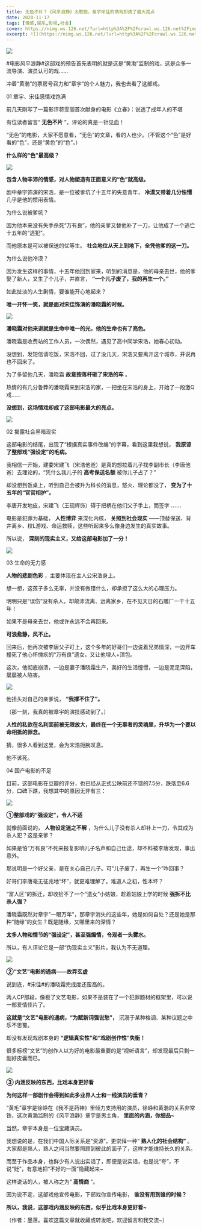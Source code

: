 ```yaml
---
title: 无色不片？《风平浪静》太敢拍，章宇宋佳的情戏却成了最大亮点
date: 2020-11-17
tags: [情感,娱乐,影视,社会]
cover: https://nimg.ws.126.net/?url=http%3A%2F%2Fcrawl.ws.126.net%2Fimg%2Fb8aaafdc263c6c3457a43a338e6ccbf5.jpg&thumbnail=650x2147483647&quality=80&type=jpg
excerpt: ![](https://nimg.ws.126.net/?url=http%3A%2F%2Fcrawl.ws.126.net%2Fimg%2Fb8aaafdc263c6c3457a43a338e6ccbf5.jpg&thumbnail=65
---
```

![](https://nimg.ws.126.net/?url=http%3A%2F%2Fcrawl.ws.126.net%2Fimg%2Fb8aaafdc263c6c3457a43a338e6ccbf5.jpg&thumbnail=650x2147483647&quality=80&type=jpg)  

#电影风平浪静#这部戏的预告首先表明的就是这是“黄渤”监制的戏，这是众多一流导演、演员认可的戏……

冲着“黄渤”的票房号召力和“章宇”的个人魅力，我也去看了这部戏。

01 章宇、宋佳感情戏饱满

前几天刚写了一篇影评蒋雯丽首次献身的电影《立春》：说透了成年人的不堪

有位读者留言“ **无色不片** ”，评论的真是一针见血！

“无色”的电影，大家不愿意看，“无色”的文章，看的人也少。（不管这个“色”是好看的“色”，还是“黄色”的“色”。）

**什么样的“色”最高级？**

![](https://nimg.ws.126.net/?url=http%3A%2F%2Fcrawl.ws.126.net%2Fimg%2Fee51d9ae04a8394f64e81b49c22a83dd.jpg&thumbnail=650x2147483647&quality=80&type=jpg)  

**包含人物丰沛的情感，对人物塑造有正面意义的“色”就高级。**

剧中章宇饰演的宋浩，是一位被爹坑了十五年的失意青年， **冷漠又带着几分怯懦** 几乎是他的惯用表情。

为什么说被爹坑？

因为他本来没有失手杀死“万有良”，他的亲爹又替他补了一刀，让他成了一个逃亡十五年的“逃犯”。

而他原本是可以被保送的优等生。 **社会地位从天上到地下，全凭他爹的这一刀。**

为什么说他冷漠？

因为发生这样的事情，十五年他回到家来，听到的消息是，他的母亲去世，他的爹娶了新人，又生了个儿子，并直言， **“一个儿子废了，我的再生一个。”**

如此扯淡的人生剧情，要谁能开心地起来？

**唯一开怀一笑，就是面对宋佳饰演的潘晓霜的时候。**

![](https://nimg.ws.126.net/?url=http%3A%2F%2Fcrawl.ws.126.net%2Fimg%2Fc111e5044e2e2f50afdf389732875546.jpg&thumbnail=650x2147483647&quality=80&type=jpg)  

**潘晓霜对他来讲就是生命中唯一的光，他的生命也有了亮色。**

潘晓霜是收费站的工作人员，一次偶然，遇见了高中同学宋浩，她春心初动。

没想到，发短信请吃饭，宋浩不回，过了没几天，宋浩又要离开这个城市，并说再也不回来了。

为了多留他几天，潘晓霜 **故意按落杆砸了宋浩的车** 。

热情的有几分鲁莽的潘晓霜来到宋浩的家，一把坐在宋浩的身上，开始了一段激Q戏......

**没想到，这场情戏却成了这部电影最大的亮点。**

![](https://nimg.ws.126.net/?url=http%3A%2F%2Fcrawl.ws.126.net%2Fimg%2F43258344e809e0c6c3b65f34e1d56462.jpg&thumbnail=650x2147483647&quality=80&type=jpg)  

02 揭露社会黑暗现实

这部电影的结尾，出现了“根据真实事件改编”的字幕，看到这里我想说， **我原谅了整部戏“强设定”的毛病。**

我相信一开始，建委宋建飞（宋浩他爸）是真的想拉着儿子找李副市长（李唐他爸）去理论的，“凭什么我儿子的 **高考保送名额** 被你儿子占了？”

却没想到饭桌上，听到自己会被升为科长的消息，怒火、理论都没了， **变为了十五年的“官官相护”。**

李唐开发地皮，宋建飞（王砚辉饰）碍于把柄在他们父子手上，而签字 **......**

电影是犯罪为基础， **人性博弈** 来深化内核， **关照到社会现实** ——顶替保送、背井离乡、权L游戏、命运救赎，这些听起来多么像身边发生的真实故事。

所以说， **深刻的现实主义，又给这部电影加了一分！**

![](https://nimg.ws.126.net/?url=http%3A%2F%2Fcrawl.ws.126.net%2Fimg%2F3896292209f90e800f535cbcc91e81f0.jpg&thumbnail=650x2147483647&quality=80&type=jpg)  

03 生命的无力感

**人物的悲剧色彩** ，主要体现在主人公宋浩身上。

想一想，这孩子多么无辜，并没有做错什么，却承担了这么大的心理压力。

明明只是“误伤”没有杀人，却颠沛流离、远离家乡，在不见天日的石雕厂一干十五年！

如果不是母亲去世，他或许永远不会再回来。

**可浪愈静，风不止。**

回来后，他再次被李唐父子盯上，这个多年的好哥们一边说着兄弟情深，一边开车撞死了他心怀愧疚的“万有良”遗女，又让他埋人+顶包。

这次，他彻底崩溃，一边是妻子潘晓霜生产，美好的生活憧憬，一边是泥足深陷，屡屡被人陷害。

![](https://nimg.ws.126.net/?url=http%3A%2F%2Fcrawl.ws.126.net%2Fimg%2Fe76a532a7c226cfd9421ec1e48619bcd.jpg&thumbnail=650x2147483647&quality=80&type=jpg)  

他扭头对自己的亲爹说， **“我撑不住了”。**

（那一刻，我真的被章宇的演技感动到了。）

**人性的私欲在名利面前被无限放大，最终在一个无辜者的灵魂里，升华为一个要以命相抵的罪念。**

猜，很多人看到这里，会为宋浩扼腕叹息。

他不该死。

04 国产电影的不足

目前，这部电影在豆瓣的评分，也已经从正式公映前还不错的7.5分，跌落至6.6分，口碑下跌，我想其中的原因无非有三：

![](https://nimg.ws.126.net/?url=http%3A%2F%2Fcrawl.ws.126.net%2Fimg%2F5545dccd9ddf58ba77efae011bfe5351.jpg&thumbnail=650x2147483647&quality=80&type=jpg)  

**①整部戏的“强设定”，令人不适**

就像前面说的， **人物设定迷之不解** ，为什么儿子没有杀人却补上一刀，令其成为杀人犯？这是亲爹？

如果是怕“万有良”不死来报复影响儿子名声和自己仕途，却不料被李唐发现，事出意外。

那说明是一个好父亲，是在关心自己儿子。可“儿子废了，再生一个”咋回事？

好哥们李唐毫无征兆地“坏”，就更难理解了。难道人之初，性本坏？

“富人区”的拆迁，却收拾不了一个“遗女”小姑娘，趁着姑娘上学的时候 **强拆不比杀人强？**

潘晓霜既然对章宇"一眼万年"，那章宇消失的这些年，她是如何自处？还是她是那种“随缘”的女生？既是随缘，又哪里来的深情？

**太多人物和情节的“强设定”，甚至强煽情，令观者一头雾水。**

所以，有人评论它是一部“伪现实主义”影片，我认为不无道理。

![](https://nimg.ws.126.net/?url=http%3A%2F%2Fcrawl.ws.126.net%2Fimg%2Faa11ead4800b78d484e518989568846f.jpg&thumbnail=650x2147483647&quality=80&type=jpg)  

**②“文艺”电影的通病——故弄玄虚**

说到底，#宋佳#的潘晓霜完成度还蛮高的。

两人CP那段，像极了文艺电影，如果不是装在了一个犯罪题材的框架里，可以说一部爱情佳片了。

**这就是“文艺”电影的通病，“为赋新词强说愁”，** 沉溺于某种格调、某种议题之中乐不思蜀。

却没有发现戏剧本身的 **“逻辑真实性”和“戏剧创作性”失衡！**

很多标榜“文艺”的创作人以为好的电影最重要的是“视听语言”，却发现最后只剩一副好皮囊而已。

![](https://nimg.ws.126.net/?url=http%3A%2F%2Fcrawl.ws.126.net%2Fimg%2F8e6df372412bca40a83f756cb96f6be4.jpg&thumbnail=650x2147483647&quality=80&type=jpg)  

**③ 内涵反映的东西，比戏本身更好看**

**为何这样一部剧作会得到如此多业界人士和一线演员的垂青？**

“黄毛”章宇是徐峥在《我不是药神》里倾力支持用的演员，徐峥和黄渤的关系非常铁，这次黄渤监制的《风平浪静》章宇是男主角， **里面的内涵，你细品~**

当然，章宇本身是一位宝藏演员。

我想说的是，在我们中国人际关系是“资源”，更崇拜一种“ **熟人化的社会结构”**
。大家都是熟人，熟人之间当然要照顾到彼此的面子了，这样才能维持长久的关系。

而至于作品本身，也鲜少有人说出实话了，即便是说实话，也是说“夸”，不说“贬”，有意地把“不好的一面”隐藏起来~

这样说话的人，被人称之为“ **高情商** ”。

因为说不定，这部戏他宣传电影，下部戏你宣传电影， **谁没有用到谁的时候？**

**所以，我说，这部戏内涵反映的东西，似乎比戏本身更好看~**

（作者：墨落。喜欢这篇文章就收藏或转发吧，欢迎留言和我交流~）

